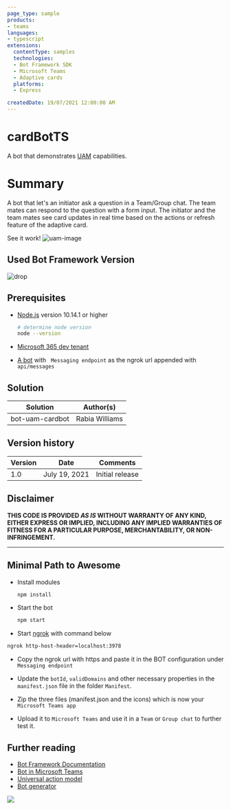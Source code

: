 ```yaml
---
page_type: sample
products:
- teams
languages:
- typescript
extensions:
  contentType: samples
  technologies:
  - Bot Framework SDK
  - Microsoft Teams
  - Adaptive cards
  platforms:
  - Express

createdDate: 19/07/2021 12:00:00 AM
---
```

# cardBotTS

A bot that demonstrates [UAM](https://aka.ms/universal-actions-model) capabilities.

# Summary

A bot that let's an initiator ask a question in a Team/Group chat. The team mates can respond to the question with a form input. The initiator and the team mates see card updates in real time based on the actions or refresh feature of the adaptive card.

See it work!
![uam-image](./assets/uam.gif)

## Used Bot Framework Version

![drop](https://img.shields.io/badge/Bot&nbsp;Framework-4.14.0-green.svg)

## Prerequisites

- [Node.js](https://nodejs.org) version 10.14.1 or higher

    ```bash
    # determine node version
    node --version
    ```
- [Microsoft 365 dev tenant](https://developer.microsoft.com/en-us/microsoft-365/dev-program?WT.mc_id=m365-35338-rwilliams)

- [A bot](https://dev.botframework.com/bots/) with ` Messaging endpoint` as the ngrok url appended with `api/messages`

## Solution

Solution|Author(s)
--------|---------
bot-uam-cardbot | Rabia Williams

## Version history

Version|Date|Comments
-------|----|--------
1.0|July 19, 2021|Initial release

## Disclaimer

**THIS CODE IS PROVIDED *AS IS* WITHOUT WARRANTY OF ANY KIND, EITHER EXPRESS OR IMPLIED, INCLUDING ANY IMPLIED WARRANTIES OF FITNESS FOR A PARTICULAR PURPOSE, MERCHANTABILITY, OR NON-INFRINGEMENT.**

---

## Minimal Path to Awesome

- Install modules

    ```bash
    npm install
    ```
- Start the bot

    ```bash
    npm start
    ```
- Start [ngrok](https://ngrok.com/) with command below

```bash
ngrok http-host-header=localhost:3978 
```
- Copy the ngrok url with https and paste it in the BOT configuration under `Messaging endpoint`

- Update the `botId`, `validDomains` and other necessary properties in the `manifest.json` file in the folder `Manifest`.

- Zip the three files (manifest.json and the icons) which is now your `Microsoft Teams app`

- Upload it to `Microsoft Teams` and use it in a `Team` or `Group chat` to further test it.


## Further reading

- [Bot Framework Documentation](https://docs.botframework.com?WT.mc_id=m365-35338-rwilliams)
- [Bot in Microsoft Teams](https://docs.microsoft.com/en-us/microsoftteams/platform/bots/what-are-bots?WT.mc_id=m365-35338-rwilliams)
- [Universal action model](https://docs.microsoft.com/en-us/microsoftteams/platform/task-modules-and-cards/cards/universal-actions-for-adaptive-cards/overview?WT.mc_id=m365-35338-rwilliams)
- [Bot generator](https://www.npmjs.com/package/generator-botbuilder)

<img src="https://telemetry.sharepointpnp.com/sp-dev-fx-webparts/samples/readme-template" />
